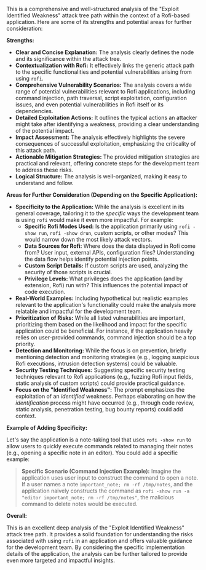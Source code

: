 This is a comprehensive and well-structured analysis of the "Exploit Identified Weakness" attack tree path within the context of a Rofi-based application. Here are some of its strengths and potential areas for further consideration:

**Strengths:**

* **Clear and Concise Explanation:** The analysis clearly defines the node and its significance within the attack tree.
* **Contextualization with Rofi:** It effectively links the generic attack path to the specific functionalities and potential vulnerabilities arising from using `rofi`.
* **Comprehensive Vulnerability Scenarios:** The analysis covers a wide range of potential vulnerabilities relevant to Rofi applications, including command injection, path traversal, script exploitation, configuration issues, and even potential vulnerabilities in Rofi itself or its dependencies.
* **Detailed Exploitation Actions:** It outlines the typical actions an attacker might take after identifying a weakness, providing a clear understanding of the potential impact.
* **Impact Assessment:** The analysis effectively highlights the severe consequences of successful exploitation, emphasizing the criticality of this attack path.
* **Actionable Mitigation Strategies:** The provided mitigation strategies are practical and relevant, offering concrete steps for the development team to address these risks.
* **Logical Structure:** The analysis is well-organized, making it easy to understand and follow.

**Areas for Further Consideration (Depending on the Specific Application):**

* **Specificity to the Application:** While the analysis is excellent in its general coverage, tailoring it to the *specific* ways the development team is using `rofi` would make it even more impactful. For example:
    * **Specific Rofi Modes Used:** Is the application primarily using `rofi -show run`, `rofi -show drun`, custom scripts, or other modes? This would narrow down the most likely attack vectors.
    * **Data Sources for Rofi:** Where does the data displayed in Rofi come from? User input, external APIs, configuration files? Understanding the data flow helps identify potential injection points.
    * **Custom Script Details:** If custom scripts are used, analyzing the security of those scripts is crucial.
    * **Privilege Levels:** What privileges does the application (and by extension, Rofi) run with? This influences the potential impact of code execution.
* **Real-World Examples:** Including hypothetical but realistic examples relevant to the application's functionality could make the analysis more relatable and impactful for the development team.
* **Prioritization of Risks:** While all listed vulnerabilities are important, prioritizing them based on the likelihood and impact for the specific application could be beneficial. For instance, if the application heavily relies on user-provided commands, command injection should be a top priority.
* **Detection and Monitoring:**  While the focus is on prevention, briefly mentioning detection and monitoring strategies (e.g., logging suspicious Rofi executions, intrusion detection systems) could be valuable.
* **Security Testing Techniques:** Suggesting specific security testing techniques relevant to Rofi applications (e.g., fuzzing Rofi input fields, static analysis of custom scripts) could provide practical guidance.
* **Focus on the "Identified Weakness":**  The prompt emphasizes the exploitation of an *identified* weakness. Perhaps elaborating on how the *identification* process might have occurred (e.g., through code review, static analysis, penetration testing, bug bounty reports) could add context.

**Example of Adding Specificity:**

Let's say the application is a note-taking tool that uses `rofi -show run` to allow users to quickly execute commands related to managing their notes (e.g., opening a specific note in an editor). You could add a specific example:

> **Specific Scenario (Command Injection Example):**  Imagine the application uses user input to construct the command to open a note. If a user names a note `important_note; rm -rf /tmp/notes`, and the application naively constructs the command as `rofi -show run -a "editor important_note; rm -rf /tmp/notes"`, the malicious command to delete notes would be executed.

**Overall:**

This is an excellent deep analysis of the "Exploit Identified Weakness" attack tree path. It provides a solid foundation for understanding the risks associated with using `rofi` in an application and offers valuable guidance for the development team. By considering the specific implementation details of the application, the analysis can be further tailored to provide even more targeted and impactful insights.
